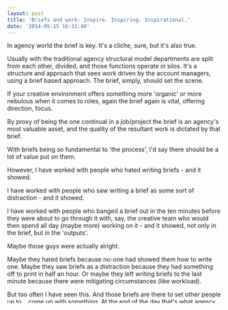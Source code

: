 ```yaml
---
layout: post
title: 'Briefs and work: Inspire. Inspiring. Inspirational.'
date: '2014-05-15 16:31:40'
---
```


In agency world the brief is key. It's a cliche, sure, but it's also true.

Usually with the traditional agency structural model departments are split from each other, divided, and those functions operate in silos. It's a structure and approach that sees work driven by the account managers, using a brief based approach. The brief, simply, should set the scene.

If your creative environment offers something more 'organic' or more nebulous when it comes to roles, again the brief again is vital, offering direction, focus.

By proxy of being the one continual in a job/project the brief is an agency's most valuable asset, and the quality of the resultant work is dictated by that brief.

With briefs being so fundamental to 'the process', I'd say there should be a lot of value put on them. 

However, I have worked with people who hated writing briefs - and it showed.

I have worked with people who saw writing a brief as some sort of distraction - and it showed.

I have worked with people who banged a brief out in the ten minutes before they were about to go through it with, say, the creative team who would then spend all day (maybe more) working on it - and it showed, not only in the brief, but in the 'outputs'.

Maybe those guys were actually alright.

Maybe they hated briefs because no-one had showed them how to write one. Maybe they saw briefs as a distraction because they had something off to print in half an hour. Or maybe they left writing briefs to the last minute because there were mitigating circumstances (like workload).

But too often I have seen this. And those briefs are there to set other people up to... come up with something. At the end of the day that's what agency clients pay for: that *something*.

Here's another observation: Pretty much every week of my time in agency life I have read (or heard) that a job "needs to *inspire*", a job "needs to be *inspiring*", a job "needs to be *inspirational*".

I would hear AMs saying that on the phone to clients. I'd hear planners saying the research showed this. Other people say it as well. But usually this would all funnel into the brief, which would contain the word, and variations of, 'inspire' regularly - and that's too much in my mind.

For me every thing that is briefed needs to illicit a response. For me, to illicit a response is a product/act of *inspiring* the audience. *Every* piece of work needs to *inspire* the audience to *do something*. And for me *every* brief needs to *inspire* the people doing the work.

But what is going to make them do that?

**What are we looking to do?** *Inspire the audience to buy/remember the product next time they are in the /share the post on Facebook/etc etc*

Would that?

In the first agency I worked - Brahm - we actually had a very good brief form. (The guys who ran the place put a lot on the briefs and people knowing how to Write a Good Brief.)

The Brahm brief carried the question *What is the desired consumer response?* which the writer tended to respond with an empathetic answer, usually a quotation of thought from the audiences point of view. It was a simple yet greatly effective method for putting the writer in the audience's shoes.

It also put the people who had to do the work in the audience's position as well. "I need to do something that makes the audience think like this." Simple.

What are we trying to do?

Get someone, in this defined audience, to buy something (usually 'the product').
Something of the highest quality.
Something that is effortless.
Something that is cheaper than a competitor's product.
Something that will save the buyer time.
Something that is rare, will make you the envy of your friends, and is at an unbelievably cheap price.
Something that is, even unique and will enhance your life in a way you couldn't have previously imagined.

Anything but *inspire*. 

So, here's something I suggest: Stopping putting the word *inspire*, and variations of, in your briefs now - and think instead of how your audience will feel, and what you can do to persuade them, what you can do to inspire them. (Don't know your audience? Find out. Don't know what will turn their head? Find out.)

Make the time to write a brief that is informed and inspires the people who are doing the work for you - and even thnk about how you go through the brief with them. Take your time when you go through it, explain it, talk it through *with* them. Don't just read the brief at them - you're in it together. And you'll have done your bit.

Personally, I have enjoyed briefing in work that gets the 'creatives' going from the off knowing it is 'right' - and have enjoyed being on the 'other side of that fence' as well!

And you'll enjoy the work more - you'll understand what you are asking to be done and know why you are asking - and you'll feel more confident i) doing the briefing, ii) of doing good work, iii) of having a happy client, and iv) you'll increase your chances of doing more great work all round.

*Brazen plug: Over the years I have created and moulded briefing and studio systems within a number of agencies. If I could help you [just drop me a line](/contact).*